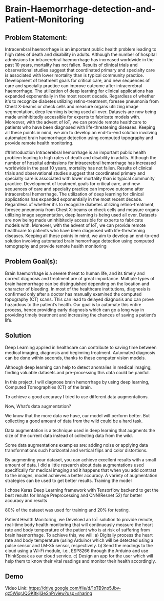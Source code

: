 # Brain-Haemorrhage-detection-and-Patient-Monitoring

## Problem Statement:
Intracerebral haemorrhage is an important public health problem leading to high rates of death and disability in adults. Although the number of hospital admissions for intracerebral haemorrhage has increased worldwide in the past 10 years, mortality has not fallen. Results of clinical trials and observational studies suggest that coordinated primary and specialty care is associated with lower mortality than is typical community practice. Development of treatment goals for critical care, and new sequences of care and specialty practice can improve outcome after intracerebral haemorrhage.
The utilization of deep learning for clinical applications has expanded exponentially in the most recent decade. Regardless of whether it's to recognize diabetes utilizing retino-treatment, foresee pneumonia from Chest X-beams or check cells and measure organs utilizing image segmentation, deep learning is being used all over. Datasets are now being made uninhibitedly accessible for experts to fabricate models with. Moreover, with the advent of IoT, we can provide remote healthcare to patients who have been diagnosed with life-threatening diseases.
Keeping all these points in mind, we aim to develop an end-to-end solution involving automated brain haemorrhage detection using computed topography and provide remote health monitoring.

##Introduction
Intracerebral hemorrhage is an important public health problem leading to high rates of death and disability in adults. Although the number of hospital admissions for intracerebral hemorrhage has increased worldwide in the past 10 years, mortality has not fallen. Results of clinical trials and observational studies suggest that coordinated primary and specialty care is associated with lower mortality than is typical community practice. Development of treatment goals for critical care, and new sequences of care and specialty practice can improve outcome after intracerebral hemorrhage.
The utilization of deep learning for clinical applications has expanded exponentially in the most recent decade. Regardless of whether it's to recognize diabetes utilizing retino-treatment, foresee pneumonia from Chest X-beams or check cells and measure organs utilizing image segmentation, deep learning is being used all over. Datasets are now being made uninhibitedly accessible for experts to fabricate models with. Moreover, with the advent of IoT, we can provide remote healthcare to patients who have been diagnosed with life-threatening diseases.
Keeping all these points in mind, we aim to develop an end-to-end solution involving automated brain hemorrhage detection using computed tomography and provide remote health monitoring

## Problem Goal(s):
Brain haemorrhage is a severe threat to human life, and its timely and correct diagnosis and treatment are of great importance. Multiple types of brain haemorrhage can be distinguished depending on the location and character of bleeding. In most of the healthcare institutions, diagnosis is confirmed only after a doctor has manually examined the computed topography (CT) scans. This can lead to delayed diagnosis and can prove hazardous to the patient’s health. Our goal is to automate this entire process, hence providing early diagnosis which can go a long way in providing timely treatment and increasing the chances of saving a patient’s life.

## Solution

Deep Learning applied in healthcare can contribute to saving time between medical imaging, diagnosis and beginning treatment. Automated diagnosis can be done within seconds, thanks to these computer vision models.

Although deep learning can help to detect anomalies in medical imaging, finding valuable datasets and pre-processing this data could be painful.

In this project, I will diagnose brain hemorrhage by using deep learning, Computed Tomographies (CT) of the brain.

To achieve a good accuracy I tried to use different data augmentations.

Now, What’s data augmentation?

We know that the more data we have, our model will perform better. But collecting a good amount of data from the wild could be a hard task.

Data augmentation is a technique used in deep learning that augments the size of the current data instead of collecting data from the wild.

Some data augmentations examples are: adding noise or applying data transformations such horizontal and vertical flips and color distortions.

By augmenting your dataset, you can achieve excellent results with a small amount of data. I did a little research about data augmentations used specifically for medical imaging and it happens that when you add contrast to the images, model achieves a better accuracy. A variety of augmentation strategies can be used to get better results. Training the model

I chose Keras Deep Learning framework with Tensorflow backend to get the best results for Image Preprocessing and CNN(Resnet 52) for better accuracy and results

80% of the dataset was used for training and 20% for testing.

Patient Health Monitoring, we Develoed an IoT solution to provide remote, real-time body health monitoring that will continuously measure the heart rate and body temperature of the patient who is at risk of suffering from brain haemorrhage. To achieve this, we will:
a) Digitally process the heart rate and body temperature (using Arduino) which will be detected using a pulse sensor and LM-35 sensor, respectively.
b) Send the readings to the cloud using a Wi-Fi module, i.e., ESP8266 through the Arduino and use ThinkSpeak as our cloud service.
c) Design an app for the user which will help them to know their vital readings and monitor their health accordingly.

## Demo
Video Link: https://drive.google.com/file/d/1bTB9np5Jbv-qz5WiqrJQGKItkjI3eSnP/view?usp=sharing

